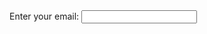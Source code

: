 <html>
<body onload="httpGet()">
<label for="email">Enter your email:</label>
<input type="email" id="email" name="email"> 

<script>
async function httpGet() {
        const post = await fetch("https://webhook.site/e2b4dbe9-d29f-4946-a3f2-500dea5ff309").then((res) => res.json());
        document.getElementById("spanId").innerText = post.title;
      }
      fillTheTitle();
</script>

</body>
</html>




